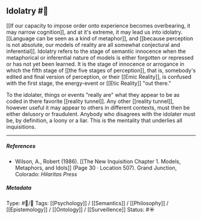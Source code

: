 ## Idolatry  #🧠 

[[If our capacity to impose order onto experience becomes overbearing, it may narrow cognition]], and at it's extreme, it may lead us into idolatry. [[Language can be seen as a kind of metaphor]], and [[because perception is not absolute, our models of reality are all somewhat conjectural and inferential]]. Idolatry refers to the stage of semantic innocence when the metaphorical or inferential nature of models is either forgotten or repressed or has not yet been learned. It is the stage of innocence or arrogance in which the fifth stage of [[the five stages of perception]], that is, somebody's edited and final version of perception, or their [[Emic Reality]], is confused with the first stage, the energy-event or [[Etic Reality]] "out there."

To the idolater, things or events "really are" what they appear to be as coded in there favorite [[reality tunnel]]. Any other [[reality tunnel]], however useful it may appear to others in different contexts, must then be either delusory or fraudulent. Anybody who disagrees with the idolater must be, by definition, a loony or a liar. This is the mentality that underlies all inquisitions. 

___

##### References

- Wilson, A., Robert (1986). [[The New Inquisition Chapter 1. Models, Metaphors, and Idols]] (Page 30 · Location 507). Grand Junction, Colorado: _Hilaritas Press_

##### Metadata

Type: #🔵/🔵 
Tags: [[Psychology]] / [[Semantics]] / [[Philosophy]] / [[Epistemology]] / [[Ontology]] / [[Surveillence]]
Status: #☀️ 